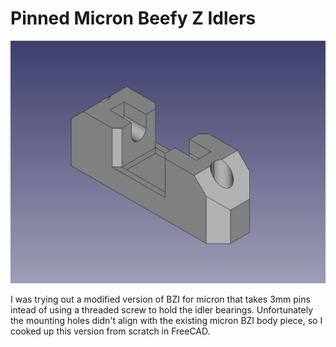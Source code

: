 # Pinned Micron Beefy Z Idlers

![Pinned BZI carriage model](images/pinned_micron_bzi_model.png)

I was trying out a modified version of BZI for micron that takes 3mm pins intead
of using a threaded screw to hold the idler bearings. Unfortunately the mounting
holes didn't align with the existing micron BZI body piece, so I cooked up this
version from scratch in FreeCAD.
